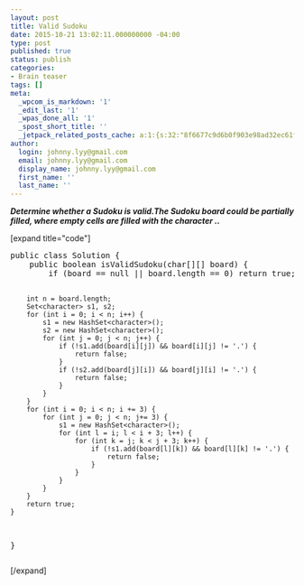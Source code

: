 ```yaml
---
layout: post
title: Valid Sudoku
date: 2015-10-21 13:02:11.000000000 -04:00
type: post
published: true
status: publish
categories:
- Brain teaser
tags: []
meta:
  _wpcom_is_markdown: '1'
  _edit_last: '1'
  _wpas_done_all: '1'
  _spost_short_title: ''
  _jetpack_related_posts_cache: a:1:{s:32:"8f6677c9d6b0f903e98ad32ec61f8deb";a:2:{s:7:"expires";i:1464843101;s:7:"payload";a:3:{i:0;a:1:{s:2:"id";i:1050;}i:1;a:1:{s:2:"id";i:1506;}i:2;a:1:{s:2:"id";i:583;}}}}
author:
  login: johnny.lyy@gmail.com
  email: johnny.lyy@gmail.com
  display_name: johnny.lyy@gmail.com
  first_name: ''
  last_name: ''
---
```

<p><strong><em>Determine whether a Sudoku is valid.The Sudoku board could be partially filled, where empty cells are filled with the character ..</em></strong></p>
<p>[expand title="code"]</p>
<pre>
public class Solution {
    public boolean isValidSudoku(char[][] board) {
        if (board == null || board.length == 0) return true;
        
        int n = board.length;
        Set<character> s1, s2;
        for (int i = 0; i < n; i++) {
            s1 = new HashSet<character>();
            s2 = new HashSet<character>();
            for (int j = 0; j < n; j++) {
                if (!s1.add(board[i][j]) && board[i][j] != '.') {
                    return false;
                }
                if (!s2.add(board[j][i]) && board[j][i] != '.') {
                    return false;
                }
            }
        }
        for (int i = 0; i < n; i += 3) {
            for (int j = 0; j < n; j+= 3) {
                s1 = new HashSet<character>();
                for (int l = i; l < i + 3; l++) {
                    for (int k = j; k < j + 3; k++) {
                        if (!s1.add(board[l][k]) && board[l][k] != '.') {
                            return false;
                        }
                    }
                }
            }
        }
        return true;
    }
}
</character></character></character></character></pre>
<p>[/expand]</p>
